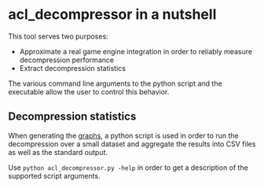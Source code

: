 # acl_decompressor in a nutshell

This tool serves two purposes:

*  Approximate a real game engine integration in order to reliably measure decompression performance
*  Extract decompression statistics

The various command line arguments to the python script and the executable allow the user to control this behavior.

## Decompression statistics

When generating the [graphs](../../docs/graph_generation.md), a python script is used in order to run the decompression over a small dataset and aggregate the results into CSV files as well as the standard output.

Use `python acl_decompressor.py -help` in order to get a description of the supported script arguments.

